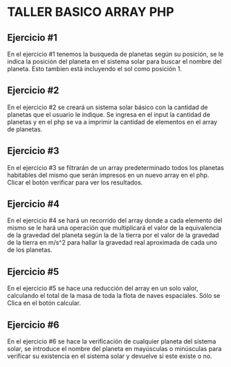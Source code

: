 # TALLER BASICO ARRAY PHP

## Ejercicio #1

En el ejercicio #1 tenemos la busqueda de planetas según su posición, se le indica la posición del planeta en el sistema solar para buscar el nombre del planeta. Esto tambien está incluyendo el sol como posición 1.

## Ejercicio #2

En el ejercicio #2 se creará un sistema solar básico con la cantidad de planetas que el usuario le indique. Se ingresa en el input la cantidad de planetas y en el php se va a imprimir la cantidad de elementos en el array de planetas.

## Ejercicio #3

En el ejercicio #3 se filtrarán de un array predeterminado todos los planetas habitables del mismo que serán impresos en un nuevo array en el php. Clicar el botón verificar para ver los resultados.

## Ejercicio #4

En el ejercicio #4 se hará un recorrido del array donde a cada elemento del mismo se le hará una operación que multiplicará el valor de la equivalencia de la gravedad del planeta según la de la tierra por el valor de la gravedad de la tierra en m/s^2 para hallar la gravedad real aproximada de cada uno de los planetas.

## Ejercicio #5

En el ejercicio #5 se hace una reducción del array en un solo valor, calculando el total de la masa de toda la flota de naves espaciales. Sólo se Clica en el botón calcular.

## Ejercicio #6

En el ejercicio #6 se hace la verificación de cualquier planeta del sistema solar, se introduce el nombre del planeta en mayúsculas o minúsculas para verificar su existencia en el sistema solar y devuelve si este existe o no.
